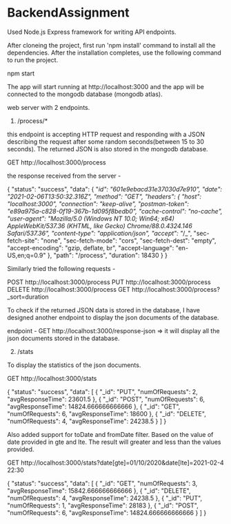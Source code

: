 # BackendAssignment

Used Node.js Express framework for writing API endpoints.

After cloneing the project, first run 'npm install' command to install all the dependencies. After the installation completes, use the following command to run the project.

npm start

The app will start running at http://localhost:3000
and the app will be connected to the mongodb database (mongodb atlas).

web server with 2 endpoints.

1. /process/\*

this endpoint is accepting HTTP request and responding with a JSON describing the request after some random seconds(between 15 to 30 seconds). The returned JSON is also stored in the mongodb database.

GET http://localhost:3000/process

the response received from the server -

{
"status": "success",
"data": {
"_id": "601e9ebacd31e37030d7e910",
"date": "2021-02-06T13:50:32.316Z",
"method": "GET",
"headers": {
"host": "localhost:3000",
"connection": "keep-alive",
"postman-token": "e89a975a-c828-0f19-367b-1d095f8bedb0",
"cache-control": "no-cache",
"user-agent": "Mozilla/5.0 (Windows NT 10.0; Win64; x64) AppleWebKit/537.36 (KHTML, like Gecko) Chrome/88.0.4324.146 Safari/537.36",
"content-type": "application/json",
"accept": "_/\_",
"sec-fetch-site": "none",
"sec-fetch-mode": "cors",
"sec-fetch-dest": "empty",
"accept-encoding": "gzip, deflate, br",
"accept-language": "en-US,en;q=0.9"
},
"path": "/process",
"duration": 18430
}
}

Similarly tried the following requests -

POST http://localhost:3000/process
PUT http://localhost:3000/process
DELETE http://localhost:3000/process
GET http://localhost:3000/process?\_sort=duration

To check if the returned JSON data is stored in the database, I have designed another endpoint to display the json documents of the database.

endpoint - GET http://localhost:3000/response-json => it will display all the json documents stored in the database.

2. /stats

To display the statistics of the json documents.

GET http://localhost:3000/stats

{
"status": "success",
"data": [
{
"_id": "PUT",
"numOfRequests": 2,
"avgResponseTime": 23601.5
},
{
"_id": "POST",
"numOfRequests": 6,
"avgResponseTime": 14824.666666666666
},
{
"_id": "GET",
"numOfRequests": 6,
"avgResponseTime": 18600
},
{
"_id": "DELETE",
"numOfRequests": 4,
"avgResponseTime": 24238.5
}
]
}

Also added support for toDate and fromDate filter. Based on the value of date provided in gte and lte. The result will greater and less than the values provided.

GET http://localhost:3000/stats?date[gte]=01/10/2020&date[lte]=2021-02-4 22:30

{
"status": "success",
"data": [
{
"_id": "GET",
"numOfRequests": 3,
"avgResponseTime": 15842.666666666666
},
{
"_id": "DELETE",
"numOfRequests": 4,
"avgResponseTime": 24238.5
},
{
"_id": "PUT",
"numOfRequests": 1,
"avgResponseTime": 28183
},
{
"_id": "POST",
"numOfRequests": 6,
"avgResponseTime": 14824.666666666666
}
]
}
